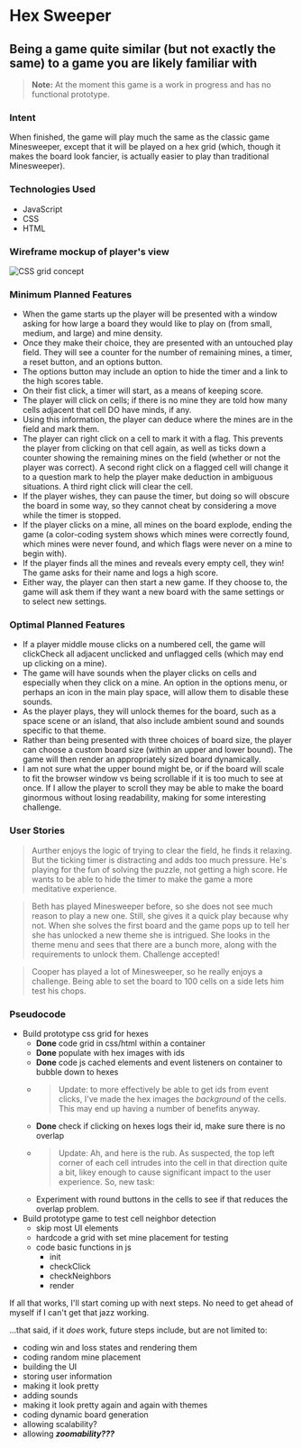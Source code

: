 # Hex Sweeper

## Being a game quite similar (but not exactly the same) to a game you are likely familiar with

> **Note:** At the moment this game is a work in progress and has no functional prototype.

### Intent

When finished, the game will play much the same as the classic game Minesweeper, except that it will be played on a hex grid (which, though it makes the board look fancier, is actually easier to play than traditional Minesweeper).

### Technologies Used

- JavaScript
- CSS
- HTML

### Wireframe mockup of player's view

![CSS grid concept](https://i.imgur.com/x86Sp3M.png)

### Minimum Planned Features

- When the game starts up the player will be presented with a window asking for how large a board they would like to play on (from small, medium, and large) and mine density.
- Once they make their choice, they are presented with an untouched play field. They will see a counter for the number of remaining mines, a timer, a reset button, and an options button.
- The options button may include an option to hide the timer and a link to the high scores table.
- On their fist click, a timer will start, as a means of keeping score.
- The player will click on cells; if there is no mine they are told how many cells adjacent that cell DO have minds, if any.
- Using this information, the player can deduce where the mines are in the field and mark them.
- The player can right click on a cell to mark it with a flag. This prevents the player from clicking on that cell again, as well as ticks down a counter showing the remaining mines on the field (whether or not the player was correct). A second right click on a flagged cell will change it to a question mark to help the player make deduction in ambiguous situations. A third right click will clear the cell.
- If the player wishes, they can pause the timer, but doing so will obscure the board in some way, so they cannot cheat by considering a move while the timer is stopped.
- If the player clicks on a mine, all mines on the board explode, ending the game (a color-coding system shows which mines were correctly found, which mines were never found, and which flags were never on a mine to begin with).
- If the player finds all the mines and reveals every empty cell, they win! The game asks for their name and logs a high score.
- Either way, the player can then start a new game. If they choose to, the game will ask them if they want a new board with the same settings or to select new settings.

### Optimal Planned Features

- If a player middle mouse clicks on a numbered cell, the game will clickCheck all adjacent unclicked and unflagged cells (which may end up clicking on a mine).
- The game will have sounds when the player clicks on cells and especially when they click on a mine. An option in the options menu, or perhaps an icon in the main play space, will allow them to disable these sounds.
- As the player plays, they will unlock themes for the board, such as a space scene or an island, that also include ambient sound and sounds specific to that theme.
- Rather than being presented with three choices of board size, the player can choose a custom board size (within an upper and lower bound). The game will then render an appropriately sized board dynamically.
- I am not sure what the upper bound might be, or if the board will scale to fit the browser window vs being scrollable if it is too much to see at once. If I allow the player to scroll they may be able to make the board ginormous without losing readability, making for some interesting challenge.

### User Stories

>Aurther enjoys the logic of trying to clear the field, he finds it relaxing. But the ticking timer is distracting and adds too much pressure. He's playing for the fun of solving the puzzle, not getting a high score. He wants to be able to hide the timer to make the game a more meditative experience.

>Beth has played Minesweeper before, so she does not see much reason to play a new one. Still, she gives it a quick play because why not. When she solves the first board and the game pops up to tell her she has unlocked a new theme she is intrigued. She looks in the theme menu and sees that there are a bunch more, along with the requirements to unlock them. Challenge accepted!

>Cooper has played a lot of Minesweeper, so he really enjoys a challenge. Being able to set the board to 100 cells on a side lets him test his chops.

### Pseudocode

- Build prototype css grid for hexes
  - **Done** code grid in css/html within a container
  - **Done** populate with hex images with ids
  - **Done** code js cached elements and event listeners on container to bubble down to hexes
  - >Update: to more effectively be able to get ids from event clicks, I've made the hex images the *background* of the cells. This may end up having a number of benefits anyway.
  - **Done** check if clicking on hexes logs their id, make sure there is no overlap
  - >Update: Ah, and here is the rub. As suspected, the top left corner of each cell intrudes into the cell in that direction quite a bit, likey enough to cause significant impact to the user experience. So, new task:
  - Experiment with round buttons in the cells to see if that reduces the overlap problem.
- Build prototype game to test cell neighbor detection
  - skip most UI elements
  - hardcode a grid with set mine placement for testing
  - code basic functions in js
    - init
    - checkClick
    - checkNeighbors
    - render

If all that works, I'll start coming up with next steps. No need to get ahead of myself if I can't get that jazz working.

...that said, if it *does* work, future steps include, but are not limited to:

- coding win and loss states and rendering them
- coding random mine placement
- building the UI
- storing user information
- making it look pretty
- adding sounds
- making it look pretty again and again with themes
- coding dynamic board generation
- allowing scalability?
- allowing **_zoomability???_**
